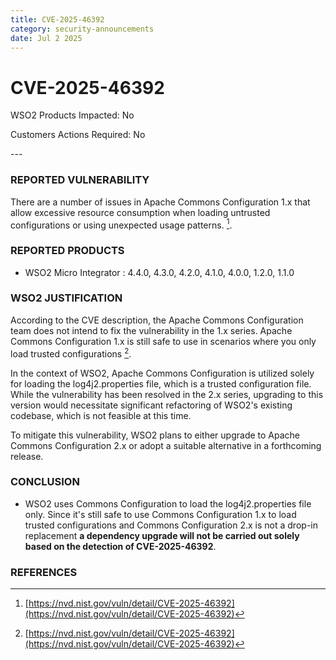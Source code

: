 ```yaml
---
title: CVE-2025-46392
category: security-announcements
date: Jul 2 2025
---
```


# CVE-2025-46392

<p class="doc-info">WSO2 Products Impacted: No</p>
<p class="doc-info">Customers Actions Required: No</p>
---

### REPORTED VULNERABILITY
There are a number of issues in Apache Commons Configuration 1.x that allow excessive resource consumption when loading untrusted configurations or using unexpected usage patterns. [^1].

### REPORTED PRODUCTS
* WSO2 Micro Integrator : 4.4.0, 4.3.0, 4.2.0, 4.1.0, 4.0.0, 1.2.0, 1.1.0

### WSO2 JUSTIFICATION
According to the CVE description, the Apache Commons Configuration team does not intend to fix the vulnerability in the 1.x series. Apache Commons Configuration 1.x is still safe to use in scenarios where you only load trusted configurations [^1]. 

In the context of WSO2, Apache Commons Configuration is utilized solely for loading the log4j2.properties file, which is a trusted configuration file. While the vulnerability has been resolved in the 2.x series, upgrading to this version would necessitate significant refactoring of WSO2's existing codebase, which is not feasible at this time.

To mitigate this vulnerability, WSO2 plans to either upgrade to Apache Commons Configuration 2.x or adopt a suitable alternative in a forthcoming release.

### CONCLUSION
- WSO2 uses Commons Configuration to load the log4j2.properties file only. Since it's still safe to use Commons Configuration 1.x to load trusted configurations and Commons Configuration 2.x is not a drop-in replacement **a dependency upgrade will not be carried out solely based on the detection of CVE-2025-46392**.

### REFERENCES
[^1]: [https://nvd.nist.gov/vuln/detail/CVE-2025-46392](https://nvd.nist.gov/vuln/detail/CVE-2025-46392)
